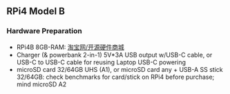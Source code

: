## RPi4 Model B
### Hardware Preparation
* RPi4B 8GB-RAM: [淘宝网/开源硬件商城](https://item.taobao.com/item.htm?spm=a2oq0.12575281.0.0.25911debe0i6Wl&ft=t&id=596761703325&src=raspberrypi)  
* Charger (& powerbank 2-in-1) 5V*3A USB output w/USB-C cable, or USB-C to USB-C cable for reusing Laptop USB-C powering  
* microSD card 32/64GB UHS (A1), or microSD card any + USB-A SS stick 32/64GB: check benchmarks for card/stick on RPi4 before purchase; mind microSD A2  
